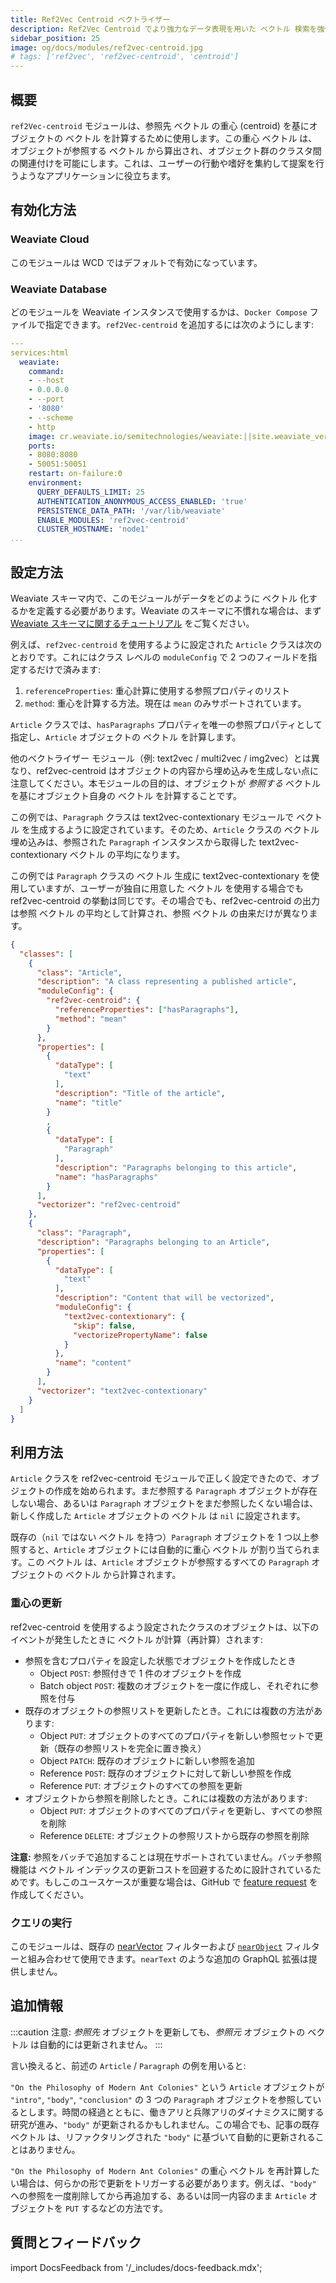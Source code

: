 ```yaml
---
title: Ref2Vec Centroid ベクトライザー
description: Ref2Vec Centroid でより強力なデータ表現を用いた ベクトル 検索を強化します。
sidebar_position: 25
image: og/docs/modules/ref2vec-centroid.jpg
# tags: ['ref2vec', 'ref2vec-centroid', 'centroid']
---
```


## 概要

`ref2Vec-centroid` モジュールは、参照先 ベクトル の重心 (centroid) を基にオブジェクトの ベクトル を計算するために使用します。この重心 ベクトル は、オブジェクトが参照する ベクトル から算出され、オブジェクト群のクラスタ間の関連付けを可能にします。これは、ユーザーの行動や嗜好を集約して提案を行うようなアプリケーションに役立ちます。

## 有効化方法

### Weaviate Cloud

このモジュールは WCD ではデフォルトで有効になっています。

### Weaviate Database

どのモジュールを Weaviate インスタンスで使用するかは、`Docker Compose` ファイルで指定できます。`ref2Vec-centroid` を追加するには次のようにします:

```yaml
---
services:html
  weaviate:
    command:
    - --host
    - 0.0.0.0
    - --port
    - '8080'
    - --scheme
    - http
    image: cr.weaviate.io/semitechnologies/weaviate:||site.weaviate_version||
    ports:
    - 8080:8080
    - 50051:50051
    restart: on-failure:0
    environment:
      QUERY_DEFAULTS_LIMIT: 25
      AUTHENTICATION_ANONYMOUS_ACCESS_ENABLED: 'true'
      PERSISTENCE_DATA_PATH: '/var/lib/weaviate'
      ENABLE_MODULES: 'ref2vec-centroid'
      CLUSTER_HOSTNAME: 'node1'
...
```

## 設定方法

Weaviate スキーマ内で、このモジュールがデータをどのように ベクトル 化するかを定義する必要があります。Weaviate のスキーマに不慣れな場合は、まず [Weaviate スキーマに関するチュートリアル](../starter-guides/managing-collections/index.mdx) をご覧ください。

例えば、`ref2vec-centroid` を使用するように設定された `Article` クラスは次のとおりです。これにはクラス レベルの `moduleConfig` で 2 つのフィールドを指定するだけで済みます:

1. `referenceProperties`: 重心計算に使用する参照プロパティのリスト  
2. `method`: 重心を計算する方法。現在は `mean` のみサポートされています。

`Article` クラスでは、`hasParagraphs` プロパティを唯一の参照プロパティとして指定し、`Article` オブジェクトの ベクトル を計算します。

他のベクトライザー モジュール（例: text2vec / multi2vec / img2vec）とは異なり、ref2vec-centroid はオブジェクトの内容から埋め込みを生成しない点に注意してください。本モジュールの目的は、オブジェクトが *参照する* ベクトル を基にオブジェクト自身の ベクトル を計算することです。

この例では、`Paragraph` クラスは text2vec-contextionary モジュールで ベクトル を生成するように設定されています。そのため、`Article` クラスの ベクトル 埋め込みは、参照された `Paragraph` インスタンスから取得した text2vec-contextionary ベクトル の平均になります。

この例では `Paragraph` クラスの ベクトル 生成に text2vec-contextionary を使用していますが、ユーザーが独自に用意した ベクトル を使用する場合でも ref2vec-centroid の挙動は同じです。その場合でも、ref2vec-centroid の出力は参照 ベクトル の平均として計算され、参照 ベクトル の由来だけが異なります。

```json
{
  "classes": [
    {
      "class": "Article",
      "description": "A class representing a published article",
      "moduleConfig": {
        "ref2vec-centroid": {
          "referenceProperties": ["hasParagraphs"],
          "method": "mean"
        }
      },
      "properties": [
        {
          "dataType": [
            "text"
          ],
          "description": "Title of the article",
          "name": "title"
        }
        ,
        {
          "dataType": [
            "Paragraph"
          ],
          "description": "Paragraphs belonging to this article",
          "name": "hasParagraphs"
        }
      ],
      "vectorizer": "ref2vec-centroid"
    },
    {
      "class": "Paragraph",
      "description": "Paragraphs belonging to an Article",
      "properties": [
        {
          "dataType": [
            "text"
          ],
          "description": "Content that will be vectorized",
          "moduleConfig": {
            "text2vec-contextionary": {
              "skip": false,
              "vectorizePropertyName": false
            }
          },
          "name": "content"
        }
      ],
      "vectorizer": "text2vec-contextionary"
    }
  ]
}
```

## 利用方法

`Article` クラスを ref2vec-centroid モジュールで正しく設定できたので、オブジェクトの作成を始められます。まだ参照する `Paragraph` オブジェクトが存在しない場合、あるいは `Paragraph` オブジェクトをまだ参照したくない場合は、新しく作成した `Article` オブジェクトの ベクトル は `nil` に設定されます。

既存の（`nil` ではない ベクトル を持つ）`Paragraph` オブジェクトを 1 つ以上参照すると、`Article` オブジェクトには自動的に重心 ベクトル が割り当てられます。この ベクトル は、`Article` オブジェクトが参照するすべての `Paragraph` オブジェクトの ベクトル から計算されます。

### 重心の更新

ref2vec-centroid を使用するよう設定されたクラスのオブジェクトは、以下のイベントが発生したときに ベクトル が計算（再計算）されます:
- 参照を含むプロパティを設定した状態でオブジェクトを作成したとき  
  - Object `POST`: 参照付きで 1 件のオブジェクトを作成  
  - Batch object `POST`: 複数のオブジェクトを一度に作成し、それぞれに参照を付与
- 既存のオブジェクトの参照リストを更新したとき。これには複数の方法があります:  
  - Object `PUT`: オブジェクトのすべてのプロパティを新しい参照セットで更新（既存の参照リストを完全に置き換え）  
  - Object `PATCH`: 既存のオブジェクトに新しい参照を追加  
  - Reference `POST`: 既存のオブジェクトに対して新しい参照を作成  
  - Reference `PUT`: オブジェクトのすべての参照を更新
- オブジェクトから参照を削除したとき。これには複数の方法があります:  
  - Object `PUT`: オブジェクトのすべてのプロパティを更新し、すべての参照を削除  
  - Reference `DELETE`: オブジェクトの参照リストから既存の参照を削除

**注意:** 参照をバッチで追加することは現在サポートされていません。バッチ参照機能は ベクトル インデックスの更新コストを回避するために設計されているためです。もしこのユースケースが重要な場合は、GitHub で [feature request](https://github.com/weaviate/weaviate/issues/new) を作成してください。

### クエリの実行

このモジュールは、既存の [nearVector](/weaviate/api/graphql/search-operators.md#nearvector) フィルターおよび [`nearObject`](/weaviate/api/graphql/search-operators.md#nearobject) フィルターと組み合わせて使用できます。`nearText` のような追加の GraphQL 拡張は提供しません。

## 追加情報

:::caution
注意: _参照先_ オブジェクトを更新しても、_参照元_ オブジェクトの ベクトル は自動的には更新されません。
:::

言い換えると、前述の `Article` / `Paragraph` の例を用いると:

`"On the Philosophy of Modern Ant Colonies"` という `Article` オブジェクトが `"intro"`, `"body"`, `"conclusion"` の 3 つの `Paragraph` オブジェクトを参照しているとします。時間の経過とともに、働きアリと兵隊アリのダイナミクスに関する研究が進み、`"body"` が更新されるかもしれません。この場合でも、記事の既存 ベクトル は、リファクタリングされた `"body"` に基づいて自動的に更新されることはありません。

`"On the Philosophy of Modern Ant Colonies"` の重心 ベクトル を再計算したい場合は、何らかの形で更新をトリガーする必要があります。例えば、`"body"` への参照を一度削除してから再追加する、あるいは同一内容のまま `Article` オブジェクトを `PUT` するなどの方法です。

## 質問とフィードバック

import DocsFeedback from '/_includes/docs-feedback.mdx';

<DocsFeedback/>

